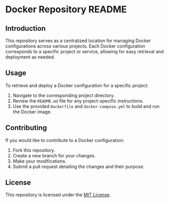 # Docker Repository README

## Introduction

This repository serves as a centralized location for managing Docker configurations across various projects. Each Docker configuration corresponds to a specific project or service, allowing for easy retrieval and deployment as needed.

<!-- ## Structure

- **Project A**
  - `Dockerfile`: Contains the instructions for building the Docker image for Project A.
  - `docker-compose.yml`: Defines the services and their configurations for Project A.
  - `README.md`: Additional information specific to Project A.

- **Project B**
  - `Dockerfile`: Contains the instructions for building the Docker image for Project B.
  - `docker-compose.yml`: Defines the services and their configurations for Project B.
  - `README.md`: Additional information specific to Project B.

- **Common**
  - Shared configurations or utilities used across multiple projects. -->

## Usage

To retrieve and deploy a Docker configuration for a specific project:

1. Navigate to the corresponding project directory.
2. Review the `README.md` file for any project-specific instructions.
3. Use the provided `Dockerfile` and `docker-compose.yml` to build and run the Docker image.

## Contributing

If you would like to contribute to a Docker configuration:

1. Fork this repository.
2. Create a new branch for your changes.
3. Make your modifications.
4. Submit a pull request detailing the changes and their purpose.

## License

This repository is licensed under the [MIT License](LICENSE).
